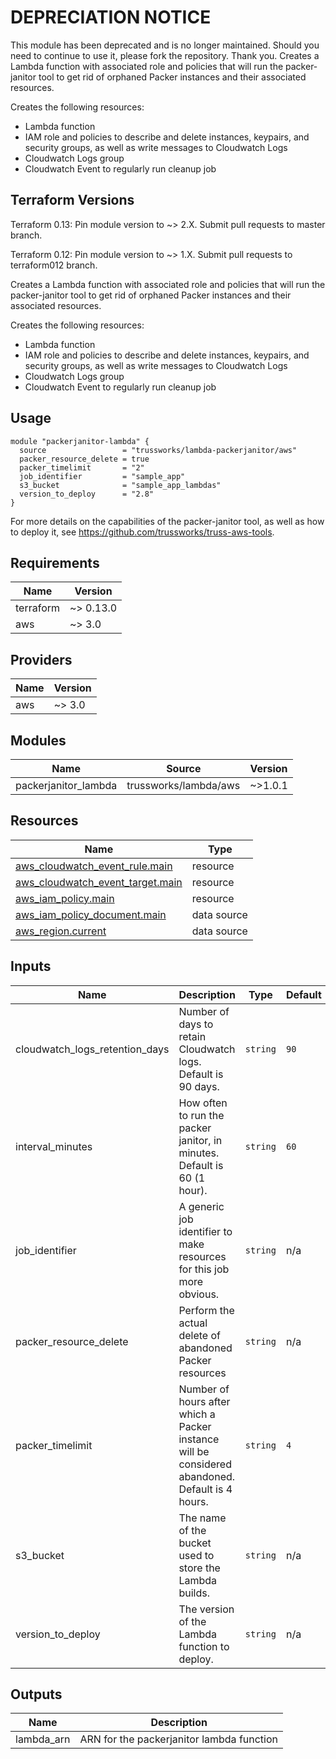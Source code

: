 # DEPRECIATION NOTICE
This module has been deprecated and is no longer maintained. Should you need to continue to use it, please fork the repository. Thank you.
 Creates a Lambda function with associated role and policies that
will run the packer-janitor tool to get rid of orphaned Packer
instances and their associated resources.

Creates the following resources:

* Lambda function
* IAM role and policies to describe and delete instances, keypairs,
  and security groups, as well as write messages to Cloudwatch Logs
* Cloudwatch Logs group
* Cloudwatch Event to regularly run cleanup job

## Terraform Versions

Terraform 0.13: Pin module version to ~> 2.X. Submit pull requests to master branch.

Terraform 0.12: Pin module version to ~> 1.X. Submit pull requests to terraform012 branch.

<!-- BEGINNING OF PRE-COMMIT-TERRAFORM DOCS HOOK -->
Creates a Lambda function with associated role and policies that
will run the packer-janitor tool to get rid of orphaned Packer
instances and their associated resources.

Creates the following resources:

* Lambda function
* IAM role and policies to describe and delete instances, keypairs,
  and security groups, as well as write messages to Cloudwatch Logs
* Cloudwatch Logs group
* Cloudwatch Event to regularly run cleanup job

## Usage

```hcl
module "packerjanitor-lambda" {
  source                 = "trussworks/lambda-packerjanitor/aws"
  packer_resource_delete = true
  packer_timelimit       = "2"
  job_identifier         = "sample_app"
  s3_bucket              = "sample_app_lambdas"
  version_to_deploy      = "2.8"
}
```

For more details on the capabilities of the packer-janitor tool, as
well as how to deploy it, see <https://github.com/trussworks/truss-aws-tools>.

## Requirements

| Name | Version |
|------|---------|
| terraform | ~> 0.13.0 |
| aws | ~> 3.0 |

## Providers

| Name | Version |
|------|---------|
| aws | ~> 3.0 |

## Modules

| Name | Source | Version |
|------|--------|---------|
| packerjanitor\_lambda | trussworks/lambda/aws | ~>1.0.1 |

## Resources

| Name | Type |
|------|------|
| [aws_cloudwatch_event_rule.main](https://registry.terraform.io/providers/hashicorp/aws/latest/docs/resources/cloudwatch_event_rule) | resource |
| [aws_cloudwatch_event_target.main](https://registry.terraform.io/providers/hashicorp/aws/latest/docs/resources/cloudwatch_event_target) | resource |
| [aws_iam_policy.main](https://registry.terraform.io/providers/hashicorp/aws/latest/docs/resources/iam_policy) | resource |
| [aws_iam_policy_document.main](https://registry.terraform.io/providers/hashicorp/aws/latest/docs/data-sources/iam_policy_document) | data source |
| [aws_region.current](https://registry.terraform.io/providers/hashicorp/aws/latest/docs/data-sources/region) | data source |

## Inputs

| Name | Description | Type | Default | Required |
|------|-------------|------|---------|:--------:|
| cloudwatch\_logs\_retention\_days | Number of days to retain Cloudwatch logs. Default is 90 days. | `string` | `90` | no |
| interval\_minutes | How often to run the packer janitor, in minutes. Default is 60 (1 hour). | `string` | `60` | no |
| job\_identifier | A generic job identifier to make resources for this job more obvious. | `string` | n/a | yes |
| packer\_resource\_delete | Perform the actual delete of abandoned Packer resources | `string` | n/a | yes |
| packer\_timelimit | Number of hours after which a Packer instance will be considered abandoned. Default is 4 hours. | `string` | `4` | no |
| s3\_bucket | The name of the bucket used to store the Lambda builds. | `string` | n/a | yes |
| version\_to\_deploy | The version of the Lambda function to deploy. | `string` | n/a | yes |

## Outputs

| Name | Description |
|------|-------------|
| lambda\_arn | ARN for the packerjanitor lambda function |
<!-- END OF PRE-COMMIT-TERRAFORM DOCS HOOK -->
